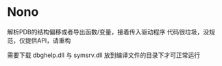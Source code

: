 # Nono
解析PDB的结构偏移或者导出函数/变量，接着传入驱动程序
代码很垃圾，没规范，仅提供API，请重构

需要下载 dbghelp.dll 与 symsrv.dll 放到编译文件的目录下才可正常运行
